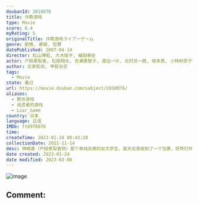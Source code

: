 ```yaml
---
doubanId: 2018076
title: 诈欺游戏
type: Movie
score: 8.4
myRating: 5
originalTitle: 诈欺游戏ライアーゲーム
genre: 剧情, 悬疑, 犯罪
datePublished: 2007-04-14
director: 松山博昭, 大木绫子, 植田泰史
actor: 户田惠梨香, 松田翔太, 吉濑美智子, 渡边一计, 北村总一朗, 坂本真, 小林树奈子, 和田聪宏, 畠山明子, 桂亚沙美, 铃木一真, 中込佐知子, 泉政行, 染谷夏子, 北大路欣也, 铃木浩介, 岩佐真悠子, 森下能幸, 岸部一德, 水田芙美子, 大高洋夫
author: 古家和尚, 甲斐谷忍
tags:
  - Movie
state: 看过
url: https://movie.douban.com/subject/2018076/
aliases:
  - 欺诈游戏
  - 说谎者的游戏
  - Liar_Game
country: 日本
language: 日语
IMDb: tt0978076
time: 
createTime: 2023-01-24 00:43:20
collectionDate: 2021-11-14
desc: 神崎直（戸田恵梨香饰）是个单纯天真的女大学生，某天无意收到了一个包裹，好奇打开后却发现自己竟因此被卷入了一个名为“LiarGame”的诈欺游戏，要求欺骗对手来获得奖金。第一回合，在对手的花言巧语下，...
date created: 2023-01-24
date modified: 2023-03-08
---
```


![image](p2243116075.jpg)

Comment:
---
